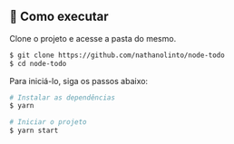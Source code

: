 ## 🚀 Como executar

Clone o projeto e acesse a pasta do mesmo.

```bash
$ git clone https://github.com/nathanolinto/node-todo
$ cd node-todo
```

Para iniciá-lo, siga os passos abaixo:
```bash
# Instalar as dependências
$ yarn

# Iniciar o projeto
$ yarn start

